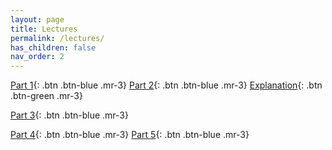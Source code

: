 ```yaml
---
layout: page
title: Lectures
permalink: /lectures/
has_children: false
nav_order: 2
---
```


[Part 1](https://raw.githubusercontent.com/widening-sarajevo/CI/main/docs/lectures/EUI_Widening_2024_CI_Part1.pdf){: .btn .btn-blue .mr-3}
[Part 2](https://raw.githubusercontent.com/widening-sarajevo/CI/main/docs/lectures/EUI_Widening_2024_CI_Part2.pdf){: .btn .btn-blue .mr-3}
[Explanation](https://raw.githubusercontent.com/widening-sarajevo/CI/main/docs/lectures/EUI_Widening_2024_Glossary.pdf){: .btn .btn-green .mr-3}


[Part 3](https://raw.githubusercontent.com/widening-sarajevo/CI/main/docs/lectures/EUI_Widening_2024_CI_Part3.pdf){: .btn .btn-blue .mr-3}



[Part 4](https://raw.githubusercontent.com/widening-sarajevo/CI/main/docs/lectures/EUI_Widening_24_CI_Part4.pdf){: .btn .btn-blue .mr-3}
[Part 5](https://raw.githubusercontent.com/widening-sarajevo/CI/main/docs/lectures/EUI_Widening_24_CI_Part5.pdf){: .btn .btn-blue .mr-3}


